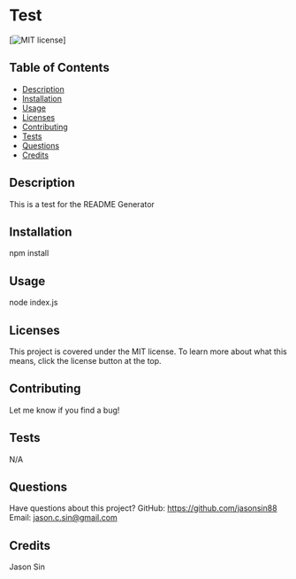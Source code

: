 # Test

  [![MIT license](https://img.shields.io/badge/License-MIT-blue.svg)]

  ## Table of Contents
  * [Description](#description)
  * [Installation](#installation)
  * [Usage](#usage)
  * [Licenses](#licenses)
  * [Contributing](#contributing)
  * [Tests](#tests)
  * [Questions](#questions)
  * [Credits](#credits)
  
  ## Description
  This is a test for the README Generator
  
  ## Installation
  npm install

  ## Usage
  node index.js

  ## Licenses
  This project is covered under the MIT license. To learn more about what this means, click the license button at the top.

  ## Contributing
  Let me know if you find a bug!

  ## Tests
  N/A

  ## Questions
  Have questions about this project?
  GitHub: https://github.com/jasonsin88
  Email: jason.c.sin@gmail.com

  ## Credits
  Jason Sin
